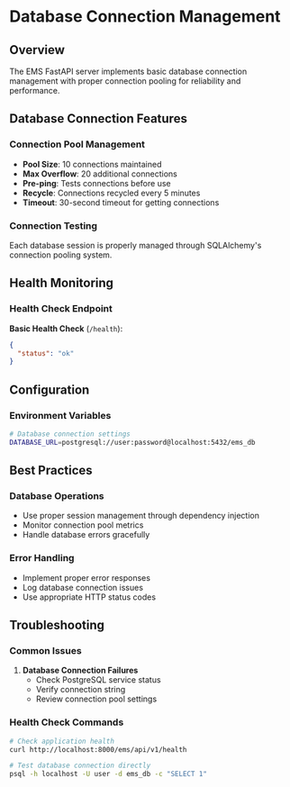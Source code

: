 # Database Connection Management

## Overview

The EMS FastAPI server implements basic database connection management with proper connection pooling for reliability and performance.

## Database Connection Features

### Connection Pool Management
- **Pool Size**: 10 connections maintained
- **Max Overflow**: 20 additional connections
- **Pre-ping**: Tests connections before use
- **Recycle**: Connections recycled every 5 minutes
- **Timeout**: 30-second timeout for getting connections

### Connection Testing
Each database session is properly managed through SQLAlchemy's connection pooling system.

## Health Monitoring

### Health Check Endpoint

**Basic Health Check** (`/health`):
```json
{
  "status": "ok"
}
```

## Configuration

### Environment Variables
```bash
# Database connection settings
DATABASE_URL=postgresql://user:password@localhost:5432/ems_db
```

## Best Practices

### Database Operations
- Use proper session management through dependency injection
- Monitor connection pool metrics
- Handle database errors gracefully

### Error Handling
- Implement proper error responses
- Log database connection issues
- Use appropriate HTTP status codes

## Troubleshooting

### Common Issues

1. **Database Connection Failures**
   - Check PostgreSQL service status
   - Verify connection string
   - Review connection pool settings

### Health Check Commands
```bash
# Check application health
curl http://localhost:8000/ems/api/v1/health

# Test database connection directly
psql -h localhost -U user -d ems_db -c "SELECT 1"
```